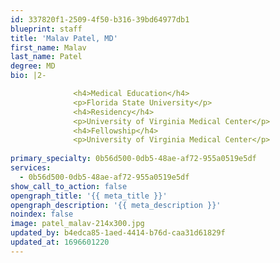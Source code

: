 ```yaml
---
id: 337820f1-2509-4f50-b316-39bd64977db1
blueprint: staff
title: 'Malav Patel, MD'
first_name: Malav
last_name: Patel
degree: MD
bio: |2-

              <h4>Medical Education</h4>
              <p>Florida State University</p>
              <h4>Residency</h4>
              <p>University of Virginia Medical Center</p>
              <h4>Fellowship</h4>
              <p>University of Virginia Medical Center</p>
          
primary_specialty: 0b56d500-0db5-48ae-af72-955a0519e5df
services:
  - 0b56d500-0db5-48ae-af72-955a0519e5df
show_call_to_action: false
opengraph_title: '{{ meta_title }}'
opengraph_description: '{{ meta_description }}'
noindex: false
image: patel_malav-214x300.jpg
updated_by: b4edca85-1aed-4414-b76d-caa31d61829f
updated_at: 1696601220
---
```

